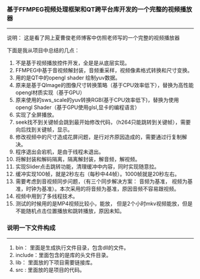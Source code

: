### 基于FFMPEG视频处理框架和QT跨平台库开发的一个完整的视频播放器

---

说明： 这是看了网上夏曹俊老师博客中仿照老师写的一个完整的视频播放器

下面是我从项目中总结的几点：

1. 不是基于视频播放控件开发，全是是从底层实现。
2. FFMPEG中基于音视频解封装，音频重采样，视频像素格式转换和尺寸变换。
3. 用的是QT中的opengl shader 绘制yuv数据。
4. 原来是基于QImage的图像尺寸转换策略（基于CPU效率低下），替换为高性能opengl材质实现（基于GPU）
5. 原来使用的sws_scale的yuv转换RGB(基于CPU效率低下)，替换为使用opengl  Shader（基于GPU使用glsl,显卡的编程语言）
6. 实现了全屏播放。
7. seek找不到关键帧会跳到最开始修改代码，（h264只能跳转到关键帧），需要向后找到关键帧，显示。
8. 修改视频中的尺寸造成花屏问题，是行对齐原因造成的，需要通过行复制解决。
9. 程序退出会宕机，是由于线程未退出。
10. 将解封装和解码隔离，隔离解封装，解音频，解视频。
11. 实现Slider点击跳转功能，清理缓冲中内容，同时实现随意拉。
12. 缓冲实现100帧，就是2秒左右（每秒中44帧）。1000帧就是20秒左右。
13. 需要考虑到音视频同步问题，（有三个同步解决方案： 音频为基准， 视频为基准，时钟为基准）。本次采用的将音频为基准，原因音频不容易跟视频。
14. 视频中用到了多线程技术。
15. 测试的时候用的是MP4视频比较小，能放， 但是2个小时mkv视频能放，但是不能随机点击位置播放和跳转播放，原因未知。



### 说明一下文件构成

---

1. bin： 里面是生成执行文件目录，包含dll的文件。
2. include：里面包含的是库的头文件目录。
3. lib： 里面放的下项目需要链接库。
4. src : 里面放的是项目的代码。

